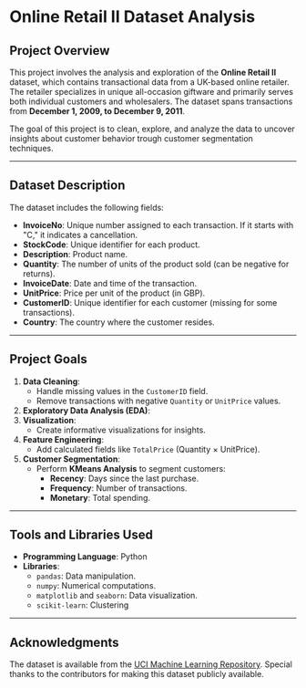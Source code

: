 # Online Retail II Dataset Analysis

## Project Overview
This project involves the analysis and exploration of the **Online Retail II** dataset, which contains transactional data from a UK-based online retailer. The retailer specializes in unique all-occasion giftware and primarily serves both individual customers and wholesalers. The dataset spans transactions from **December 1, 2009, to December 9, 2011**.

The goal of this project is to clean, explore, and analyze the data to uncover insights about customer behavior trough customer segmentation techniques.

---

## Dataset Description
The dataset includes the following fields:
- **InvoiceNo**: Unique number assigned to each transaction. If it starts with "C," it indicates a cancellation.
- **StockCode**: Unique identifier for each product.
- **Description**: Product name.
- **Quantity**: The number of units of the product sold (can be negative for returns).
- **InvoiceDate**: Date and time of the transaction.
- **UnitPrice**: Price per unit of the product (in GBP).
- **CustomerID**: Unique identifier for each customer (missing for some transactions).
- **Country**: The country where the customer resides.

---

## Project Goals
1. **Data Cleaning**:
   - Handle missing values in the `CustomerID` field.
   - Remove transactions with negative `Quantity` or `UnitPrice` values.
2. **Exploratory Data Analysis (EDA)**:
3. **Visualization**:
   - Create informative visualizations for insights.
4. **Feature Engineering**:
   - Add calculated fields like `TotalPrice` (Quantity × UnitPrice).
5. **Customer Segmentation**:
   - Perform **KMeans Analysis** to segment customers:
     - **Recency**: Days since the last purchase.
     - **Frequency**: Number of transactions.
     - **Monetary**: Total spending.

---

## Tools and Libraries Used
- **Programming Language**: Python
- **Libraries**:
  - `pandas`: Data manipulation.
  - `numpy`: Numerical computations.
  - `matplotlib` and `seaborn`: Data visualization.
  -  `scikit-learn`: Clustering

---

## Acknowledgments
The dataset is available from the [UCI Machine Learning Repository](https://archive.ics.uci.edu/ml/index.php). Special thanks to the contributors for making this dataset publicly available.

